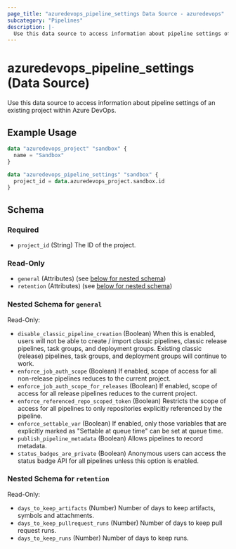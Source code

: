 ```yaml
---
page_title: "azuredevops_pipeline_settings Data Source - azuredevops"
subcategory: "Pipelines"
description: |-
  Use this data source to access information about pipeline settings of an existing project within Azure DevOps.
---
```


# azuredevops_pipeline_settings (Data Source)

Use this data source to access information about pipeline settings of an existing project within Azure DevOps.

## Example Usage

```terraform
data "azuredevops_project" "sandbox" {
  name = "Sandbox"
}

data "azuredevops_pipeline_settings" "sandbox" {
  project_id = data.azuredevops_project.sandbox.id
}
```

<!-- schema generated by tfplugindocs -->
## Schema

### Required

- `project_id` (String) The ID of the project.

### Read-Only

- `general` (Attributes) (see [below for nested schema](#nestedatt--general))
- `retention` (Attributes) (see [below for nested schema](#nestedatt--retention))

<a id="nestedatt--general"></a>
### Nested Schema for `general`

Read-Only:

- `disable_classic_pipeline_creation` (Boolean) When this is enabled, users will not be able to create / import classic pipelines, classic release pipelines, task groups, and deployment groups. Existing classic (release) pipelines, task groups, and deployment groups will continue to work.
- `enforce_job_auth_scope` (Boolean) If enabled, scope of access for all non-release pipelines reduces to the current project.
- `enforce_job_auth_scope_for_releases` (Boolean) If enabled, scope of access for all release pipelines reduces to the current project.
- `enforce_referenced_repo_scoped_token` (Boolean) Restricts the scope of access for all pipelines to only repositories explicitly referenced by the pipeline.
- `enforce_settable_var` (Boolean) If enabled, only those variables that are explicitly marked as "Settable at queue time" can be set at queue time.
- `publish_pipeline_metadata` (Boolean) Allows pipelines to record metadata.
- `status_badges_are_private` (Boolean) Anonymous users can access the status badge API for all pipelines unless this option is enabled.


<a id="nestedatt--retention"></a>
### Nested Schema for `retention`

Read-Only:

- `days_to_keep_artifacts` (Number) Number of days to keep artifacts, symbols and attachments.
- `days_to_keep_pullrequest_runs` (Number) Number of days to keep pull request runs.
- `days_to_keep_runs` (Number) Number of days to keep runs.
